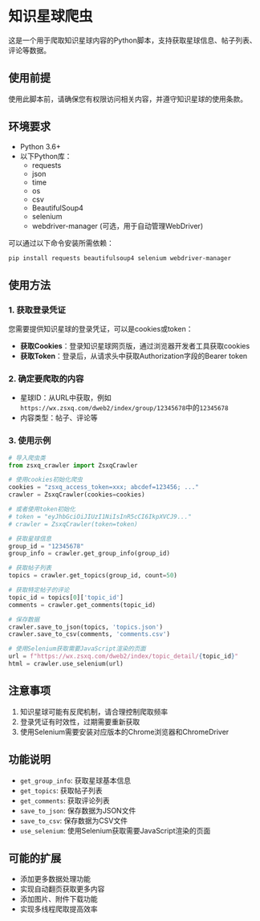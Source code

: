 # 知识星球爬虫

这是一个用于爬取知识星球内容的Python脚本，支持获取星球信息、帖子列表、评论等数据。

## 使用前提

使用此脚本前，请确保您有权限访问相关内容，并遵守知识星球的使用条款。

## 环境要求

- Python 3.6+
- 以下Python库：
  - requests
  - json
  - time
  - os
  - csv
  - BeautifulSoup4
  - selenium
  - webdriver-manager (可选，用于自动管理WebDriver)

可以通过以下命令安装所需依赖：

```bash
pip install requests beautifulsoup4 selenium webdriver-manager
```

## 使用方法

### 1. 获取登录凭证

您需要提供知识星球的登录凭证，可以是cookies或token：

- **获取Cookies**：登录知识星球网页版，通过浏览器开发者工具获取cookies
- **获取Token**：登录后，从请求头中获取Authorization字段的Bearer token

### 2. 确定要爬取的内容

- 星球ID：从URL中获取，例如`https://wx.zsxq.com/dweb2/index/group/12345678`中的`12345678`
- 内容类型：帖子、评论等

### 3. 使用示例

```python
# 导入爬虫类
from zsxq_crawler import ZsxqCrawler

# 使用cookies初始化爬虫
cookies = "zsxq_access_token=xxx; abcdef=123456; ..."
crawler = ZsxqCrawler(cookies=cookies)

# 或者使用token初始化
# token = "eyJhbGciOiJIUzI1NiIsInR5cCI6IkpXVCJ9..."
# crawler = ZsxqCrawler(token=token)

# 获取星球信息
group_id = "12345678"
group_info = crawler.get_group_info(group_id)

# 获取帖子列表
topics = crawler.get_topics(group_id, count=50)

# 获取特定帖子的评论
topic_id = topics[0]['topic_id']
comments = crawler.get_comments(topic_id)

# 保存数据
crawler.save_to_json(topics, 'topics.json')
crawler.save_to_csv(comments, 'comments.csv')

# 使用Selenium获取需要JavaScript渲染的页面
url = f"https://wx.zsxq.com/dweb2/index/topic_detail/{topic_id}"
html = crawler.use_selenium(url)
```

## 注意事项

1. 知识星球可能有反爬机制，请合理控制爬取频率
2. 登录凭证有时效性，过期需要重新获取
3. 使用Selenium需要安装对应版本的Chrome浏览器和ChromeDriver

## 功能说明

- `get_group_info`: 获取星球基本信息
- `get_topics`: 获取帖子列表
- `get_comments`: 获取评论列表
- `save_to_json`: 保存数据为JSON文件
- `save_to_csv`: 保存数据为CSV文件
- `use_selenium`: 使用Selenium获取需要JavaScript渲染的页面

## 可能的扩展

- 添加更多数据处理功能
- 实现自动翻页获取更多内容
- 添加图片、附件下载功能
- 实现多线程爬取提高效率